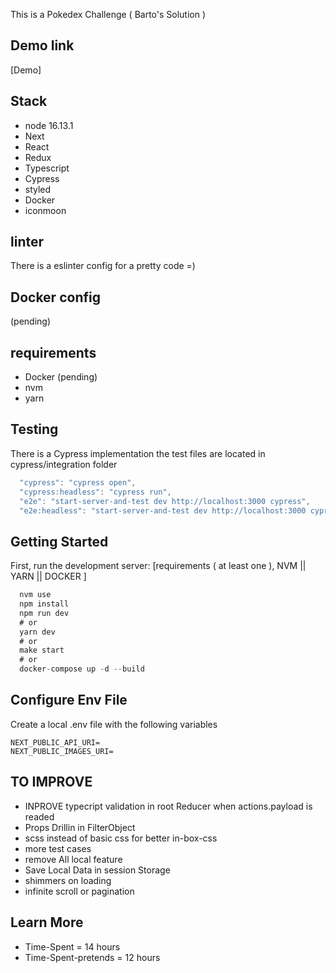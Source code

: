 This is a Pokedex Challenge
( Barto's Solution )

## Demo link 
[Demo]

## Stack
- node 16.13.1
- Next
- React
- Redux
- Typescript
- Cypress
- styled
- Docker
- iconmoon

## linter
There is a eslinter config for a pretty code =)

## Docker config
(pending)

## requirements
- Docker (pending)
- nvm
- yarn

## Testing
There is a Cypress implementation
the test files are located in cypress/integration folder

```js
  "cypress": "cypress open",
  "cypress:headless": "cypress run",
  "e2e": "start-server-and-test dev http://localhost:3000 cypress",
  "e2e:headless": "start-server-and-test dev http://localhost:3000 cypress:headless"
```

## Getting Started
First, run the development server:
[requirements ( at least one ), NVM || YARN || DOCKER ]
```js
  nvm use  
  npm install
  npm run dev
  # or
  yarn dev
  # or
  make start
  # or
  docker-compose up -d --build
```

## Configure Env File
Create a local .env file with the following variables
```
NEXT_PUBLIC_API_URI=
NEXT_PUBLIC_IMAGES_URI=
```

## TO IMPROVE
- INPROVE typecript validation in root Reducer when actions.payload is readed
- Props Drillin in FilterObject
- scss instead of basic css for better in-box-css
- more test cases
- remove All local feature
- Save Local Data in session Storage
- shimmers on loading
- infinite scroll or pagination

## Learn More

- Time-Spent = 14 hours
- Time-Spent-pretends = 12 hours
